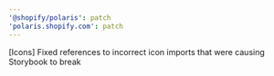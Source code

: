 ```yaml
---
'@shopify/polaris': patch
'polaris.shopify.com': patch
---
```


[Icons] Fixed references to incorrect icon imports that were causing Storybook to break
